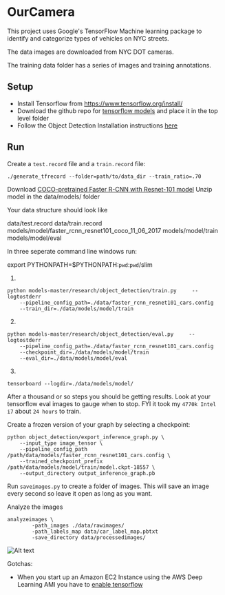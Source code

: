 # OurCamera

This project uses Google's TensorFlow Machine learning package to identify 
and categorize types of vehicles on NYC streets. 

The data images are downloaded from NYC DOT cameras.

The training data folder has a series of images and training annotations.

## Setup

* Install Tensorflow from https://www.tensorflow.org/install/
* Download the github repo for [tensorflow models](https://github.com/tensorflow/models) and place it in the top level folder
* Follow the Object Detection Installation instructions [here](https://github.com/tensorflow/models/blob/master/research/object_detection/g3doc/installation.md)

## Run

Create a `test.record` file and a `train.record` file:

```
./generate_tfrecord --folder=path/to/data_dir --train_ratio=.70
```

Download [COCO-pretrained Faster R-CNN with Resnet-101 model](http://storage.googleapis.com/download.tensorflow.org/models/object_detection/faster_rcnn_resnet101_coco_11_06_2017.tar.gz)
Unzip model in the data/models/ folder

Your data structure should look like

data/test.record
data/train.record
models/model/faster_rcnn_resnet101_coco_11_06_2017
models/model/train
models/model/eval

In three seperate command line windows run:

export PYTHONPATH=$PYTHONPATH:`pwd`:`pwd`/slim

1)

```
python models-master/research/object_detection/train.py     --logtostderr    
    --pipeline_config_path=./data/faster_rcnn_resnet101_cars.config  
    --train_dir=./data/models/model/train
```

2)
    
```
python models-master/research/object_detection/eval.py     --logtostderr    
    --pipeline_config_path=./data/faster_rcnn_resnet101_cars.config    
    --checkpoint_dir=./data/models/model/train     
    --eval_dir=./data/models/model/eval
```
        
3)

```
tensorboard --logdir=./data/models/model/
```

After a thousand or so steps you should be getting results. Look at your tensorflow eval images to gauge when to stop. FYI it took my `4770k Intel i7` about `24 hours` to train.

Create a frozen version of your graph by selecting a checkpoint:

```
python object_detection/export_inference_graph.py \
    --input_type image_tensor \
    --pipeline_config_path /path/data/models/faster_rcnn_resnet101_cars.config \
    --trained_checkpoint_prefix /path/data/models/model/train/model.ckpt-18557 \
    --output_directory output_inference_graph.pb
```

Run `saveimages.py` to create a folder of images. This will save an image every second so leave it open as long as you want.

Analyze the images 

```
analyzeimages \
        -path_images ./data/rawimages/ 
        -path_labels_map data/car_label_map.pbtxt 
        -save_directory data/processedimages/
```

![Alt text](blockedlanes.gif?raw=true "Left: Identifying Vehicles Right: Identifying Blocked Lanes")

Gotchas:

* When you start up an Amazon EC2 Instance using the AWS Deep Learning AMI you have to [enable tensorflow](https://docs.aws.amazon.com/dlami/latest/devguide/tutorial-tensorflow.html)



